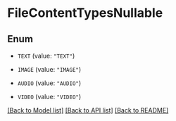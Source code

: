 # FileContentTypesNullable

## Enum


* `TEXT` (value: `"TEXT"`)

* `IMAGE` (value: `"IMAGE"`)

* `AUDIO` (value: `"AUDIO"`)

* `VIDEO` (value: `"VIDEO"`)


[[Back to Model list]](../README.md#documentation-for-models) [[Back to API list]](../README.md#documentation-for-api-endpoints) [[Back to README]](../README.md)


